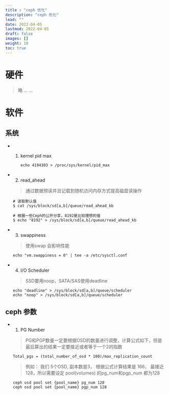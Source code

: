 ```yaml
---
title : "ceph 优化"
description: "ceph 优化"
lead: ""
date: 2022-04-05
lastmod: 2022-04-05
draft: false
images: []
weight: 10
toc: true
---
```






# 硬件


> 略 ... ...


# 软件



## 系统

- 1. kernel pid max

     ```shell
     echo 4194303 > /proc/sys/kernel/pid_max
     ```

- 2.  read_ahead

     > 通过数据预读并且记载到随机访问内存方式提高磁盘读操作

     ```shell
     # 读取默认值
     $ cat /sys/block/sd[a,b]/queue/read_ahead_kb
     
     # 根据一些Ceph的公开分享，8192是比较理想的值
     $ echo "8192" > /sys/block/sd[a,b]/queue/read_ahead_kb
     ```

- 3.  swappiness 

     > 使用swap 会影响性能

     ```shell
     echo "vm.swappiness = 0" | tee -a /etc/sysctl.conf
     ```

- 4.  I/O Scheduler

     > SSD要用noop，SATA/SAS使用deadline

     ```shell
     echo "deadline" > /sys/block/sd[a,b]/queue/scheduler
     echo "noop" > /sys/block/sd[a,b]/queue/scheduler
     ```

## ceph 参数

- 1.  PG Number

     > PG和PGP数量一定要根据OSD的数量进行调整，计算公式如下，但是最后算出的结果一定要接近或者等于一个2的指数

     `Total_pgs = (total_number_of_osd * 100)/max_replication_count`

     > 例如： 我们 5个OSD, 副本数是3， 根据公式计算结果是 166，  最接近 128，所以需要设定 pool(volumes) 的pg_num和pgp_num 都为128

     ```shell
     ceph osd pool set {pool_name} pg_num 128
     ceph osd pool set {pool_name} pgp_num 128
     ```

     